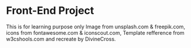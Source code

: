 # Front-End Project
This is for learning purpose only
Image from unsplash.com & freepik.com, 
icons from fontawesome.com & iconscout.com, 
Template refference from w3cshools.com and recreate by DivineCross.
